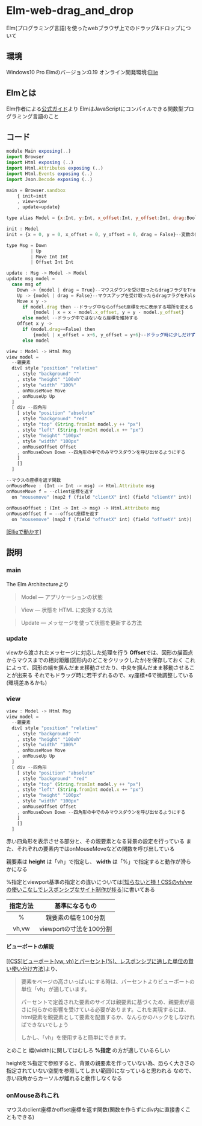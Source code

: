 # Elm-web-drag_and_drop
Elm(プログラミング言語)を使ったwebブラウザ上でのドラッグ&ドロップについて

## 環境
Windows10 Pro
Elmのバージョン:0.19
オンライン開発環境:[Ellie](https://ellie-app.com/new)

## Elmとは
Elm作者による[公式ガイド](https://guide.elm-lang.jp/)より
ElmはJavaScriptにコンパイルできる関数型プログラミング言語のこと

## コード

```javascript
module Main exposing(..)
import Browser
import Html exposing (..)
import Html.Attributes exposing (..)
import Html.Events exposing (..)
import Json.Decode exposing (..)

main = Browser.sandbox
    { init=init
    , view=view
    , update=update}

type alias Model = {x:Int, y:Int, x_offset:Int, y_offset:Int, drag:Bool}--変数の作成

init : Model
init = {x = 0, y = 0, x_offset = 0, y_offset = 0, drag = False}--変数の初期化

type Msg = Down
         | Up
         | Move Int Int
         | Offset Int Int

update : Msg -> Model -> Model
update msg model =
  case msg of
    Down -> {model | drag = True}--マウスダウンを受け取ったらdragフラグをTrueに
    Up -> {model | drag = False}--マウスアップを受け取ったらdragフラグをFalseに
    Move x y ->
      if model.drag then --ドラッグ中ならoffset座標を元に表示する場所を変える
          {model | x = x - model.x_offset, y = y - model.y_offset}
      else model --ドラッグ中ではないなら座標を維持する
    Offset x y ->
      if (model.drag==False) then 
          {model | x_offset = x+6, y_offset = y+6}--ドラッグ時に少しだけずれてしまうので微調整(+6)
      else model

view : Model -> Html Msg
view model =
  --親要素
  div[ style "position" "relative"
    , style "background" ""
    , style "height" "100vh"
    , style "width" "100%"
    , onMouseMove Move
    , onMouseUp Up
  ]
  [ div --四角形
    [ style "position" "absolute"
    , style "background" "red"
    , style "top" (String.fromInt model.y ++ "px")
    , style "left" (String.fromInt model.x ++ "px")
    , style "height" "100px"
    , style "width" "100px"
    , onMouseOffset Offset
    , onMouseDown Down --四角形の中でのみマウスダウンを呼び出せるようにする
    ]
    []
  ]

--マウスの座標を返す関数
onMouseMove : (Int -> Int -> msg) -> Html.Attribute msg
onMouseMove f = --client座標を返す
  on "mousemove" (map2 f (field "clientX" int) (field "clientY" int))
 
onMouseOffset : (Int -> Int -> msg) -> Html.Attribute msg
onMouseOffset f = --offset座標を返す
  on "mousemove" (map2 f (field "offsetX" int) (field "offsetY" int))
```

[[Ellieで動かす]](https://ellie-app.com/bXc2njdSd92a1)

## 説明
### main
The Elm Architectureより
>Model — アプリケーションの状態

>View — 状態を HTML に変換する方法

>Update — メッセージを使って状態を更新する方法

### update
viewから渡されたメッセージに対応した処理を行う
**Offset**では、図形の描画点からマウスまでの相対距離(図形内のどこをクリックしたか)を保存しておく
これによって、図形の端を掴んだまま移動させたり、中央を掴んだまま移動させることが出来る
それでもドラッグ時に若干ずれるので、xy座標+6で微調整している(環境差あるかも)

### view
```javascript
view : Model -> Html Msg
view model =
  --親要素
  div[ style "position" "relative"
    , style "background" ""
    , style "height" "100vh"
    , style "width" "100%"
    , onMouseMove Move
    , onMouseUp Up
  ]
  [ div --四角形
    [ style "position" "absolute"
    , style "background" "red"
    , style "top" (String.fromInt model.y ++ "px")
    , style "left" (String.fromInt model.x ++ "px")
    , style "height" "100px"
    , style "width" "100px"
    , onMouseOffset Offset
    , onMouseDown Down --四角形の中でのみマウスダウンを呼び出せるようにする
    ]
    []
  ]
```
赤い四角形を表示させる部分と、その親要素となる背景の設定を行っている
また、それぞれの要素内ではonMouseMoveなどの関数を呼び出している

親要素は **height** は「vh」で指定し、 **width** は「%」で指定すると動作が滑らかになる

%指定とviewport基準の指定との違いについては[[知らないと損！CSSのvh/vwの使いこなしでレスポンシブなサイト制作が捗る]](https://www.webprofessional.jp/css-viewport-units-quick-start/)に書いてある

| 指定方法 | 基準になるもの    |
|:-----: |:---------------:|
| %      | 親要素の幅を100分割 |
| vh,vw  | viewportの寸法を100分割 |

#### ビューポートの解説
[[[CSS]ビューポート(vw, vh)とパーセント(%)、レスポンシブに適した単位の賢い使い分け方法]](https://coliss.com/articles/build-websites/operation/css/viewport-vs-percentage-units-by-ire.html)より、
> 要素をページの高さいっぱいにする時は、パーセントよりビューポートの単位「vh」が適しています。
> 
> パーセントで定義された要素のサイズは親要素に基づくため、親要素が高さに何らかの影響を受けている必要があります。これを実現するには、html要素を親要素として要素を配置するか、なんらかのハックをしなければできないでしょう
> 
> しかし、「vh」を使用すると簡単にできます。

とのこと
幅(width)に関してはむしろ **%指定** の方が適しているらしい

heightを%指定で参照すると、背景の親要素を作っていない為、恐らく大きさの指定されていない空間を参照してしまい範囲0になっていると思われる
なので、赤い四角からカーソルが離れると動作しなくなる

### onMouseあれこれ
マウスのclient座標かoffset座標を返す関数(関数を作らずにdiv内に直接書くこともできる)
